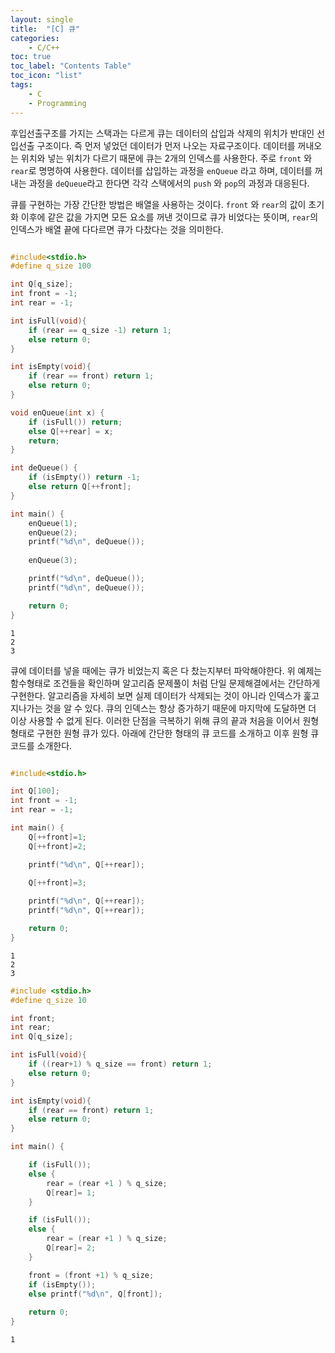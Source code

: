 ```yaml
---
layout: single
title:  "[C] 큐"
categories:
    - C/C++
toc: true
toc_label: "Contents Table"
toc_icon: "list"
tags: 
    - C
    - Programming
---
```




후입선출구조를 가지는 스택과는 다르게 큐는 데이터의 삽입과 삭제의 위치가 반대인 선입선출 구조이다. 즉 먼저 넣었던 데이터가 먼저 나오는 자료구조이다. 데이터를 꺼내오는 위치와 넣는 위치가 다르기 때문에 큐는 2개의 인덱스를 사용한다. 주로 `front` 와 `rear`로 명명하여 사용한다. 데이터를 삽입하는 과정을 `enQueue` 라고 하며, 데이터를 꺼내는 과정을 `deQueue`라고 한다면 각각 스택에서의 `push` 와 `pop`의 과정과 대응된다. 



큐를 구현하는 가장 간단한 방법은 배열을 사용하는 것이다. `front` 와 `rear`의 값이 초기화 이후에 같은 값을 가지면 모든 요소를 꺼낸 것이므로 큐가 비었다는 뜻이며, `rear`의 인덱스가 배열 끝에 다다르면 큐가 다찼다는 것을 의미한다. 


```c

#include<stdio.h>
#define q_size 100

int Q[q_size];
int front = -1;
int rear = -1;

int isFull(void){
    if (rear == q_size -1) return 1;
    else return 0;
}

int isEmpty(void){
    if (rear == front) return 1;
    else return 0;
}

void enQueue(int x) {
	if (isFull()) return;
    else Q[++rear] = x;
    return;
}

int deQueue() {
    if (isEmpty()) return -1;
    else return Q[++front];
}

int main() {
	enQueue(1);
    enQueue(2); 
    printf("%d\n", deQueue());
    
    enQueue(3);

    printf("%d\n", deQueue());
    printf("%d\n", deQueue());

    return 0;
}

```

```
1
2
3
```



큐에 데이터를 넣을 때에는 큐가 비었는지 혹은 다 찼는지부터 파악해야한다. 위 예제는 함수형태로 조건들을 확인하며 알고리즘 문제풀이 처럼 단일 문제해결에서는 간단하게 구현한다. 알고리즘을 자세히 보면 실제 데이터가 삭제되는 것이 아니라 인덱스가 훑고 지나가는 것을 알 수 있다. 큐의 인덱스는 항상 증가하기 때문에 마지막에 도달하면 더 이상 사용할 수 없게 된다. 이러한 단점을 극복하기 위해 큐의 끝과 처음을 이어서 원형형태로 구현한 원형 큐가 있다. 아래에 간단한 형태의 큐 코드를 소개하고 이후 원형 큐 코드를 소개한다. 


```c

#include<stdio.h>

int Q[100];
int front = -1;
int rear = -1;

int main() {
	Q[++front]=1;
    Q[++front]=2;

    printf("%d\n", Q[++rear]);
    
    Q[++front]=3;

    printf("%d\n", Q[++rear]);
    printf("%d\n", Q[++rear]);

    return 0;
}

```

```
1
2
3
```
 


```c
#include <stdio.h>
#define q_size 10

int front;
int rear;
int Q[q_size];

int isFull(void){
    if ((rear+1) % q_size == front) return 1;
    else return 0;
}

int isEmpty(void){
    if (rear == front) return 1;
    else return 0;
}

int main() {

    if (isFull());
    else {
        rear = (rear +1 ) % q_size; 
        Q[rear]= 1;
    }

    if (isFull());
    else {
        rear = (rear +1 ) % q_size; 
        Q[rear]= 2;
    }

    front = (front +1) % q_size;
    if (isEmpty());
    else printf("%d\n", Q[front]);
    
    return 0;
}

```

```
1
```